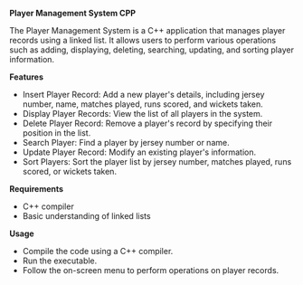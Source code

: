 **Player Management System CPP**

The Player Management System is a C++ application that manages player records using a linked list. It allows users to perform various operations such as adding, displaying, deleting, searching, updating, and sorting player information.

**Features**
- Insert Player Record: Add a new player's details, including jersey number, name, matches played, runs scored, and wickets taken.
- Display Player Records: View the list of all players in the system.
- Delete Player Record: Remove a player's record by specifying their position in the list.
- Search Player: Find a player by jersey number or name.
- Update Player Record: Modify an existing player's information.
- Sort Players: Sort the player list by jersey number, matches played, runs scored, or wickets taken.

**Requirements**
- C++ compiler
- Basic understanding of linked lists

**Usage**
- Compile the code using a C++ compiler.
- Run the executable.
- Follow the on-screen menu to perform operations on player records.
